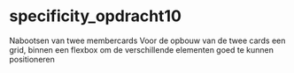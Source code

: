 # specificity_opdracht10
Nabootsen van twee membercards
Voor de opbouw van de twee cards een grid, binnen een flexbox om de verschillende elementen goed te kunnen positioneren
